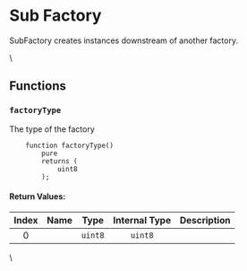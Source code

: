 # Sub Factory

SubFactory creates instances downstream of another factory.

\


## Functions

### `factoryType`

The type of the factory

```solidity
    function factoryType()
        pure
        returns (
            uint8
        );
```

#### Return Values:

| Index | Name |   Type  | Internal Type | Description |
| :---: | :--: | :-----: | :-----------: | ----------- |
|   0   |      | `uint8` |    `uint8`    |             |

\
